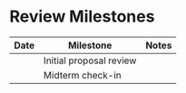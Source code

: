 # Review Milestones

| Date | Milestone | Notes |
|------|-----------|-------|
|      | Initial proposal review |       |
|      | Midterm check-in |       |
